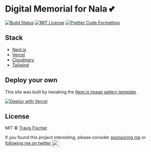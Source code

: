 # Digital Memorial for Nala 💕

[![Build Status](https://github.com/transitive-bullshit/nala/actions/workflows/test.yml/badge.svg)](https://github.com/transitive-bullshit/nala/actions/workflows/test.yml) [![MIT License](https://img.shields.io/badge/license-MIT-blue)](https://github.com/transitive-bullshit/nala/blob/main/license) [![Prettier Code Formatting](https://img.shields.io/badge/code_style-prettier-brightgreen.svg)](https://prettier.io)

## Stack

- [Next.js](https://nextjs.org)
- [Vercel](https://vercel.com)
- [Cloudinary](https://cloudinary.com)
- [Tailwind](https://tailwindcss.com)

## Deploy your own

This site was built by tweaking the [Next.js image gallery template](https://vercel.com/templates/next.js/image-gallery-starter).

[![Deploy with Vercel](https://vercel.com/button)](https://vercel.com/new/git/external?repository-url=https://github.com/vercel/next.js/tree/canary/examples/with-cloudinary&project-name=nextjs-image-gallery&repository-name=with-cloudinary&env=NEXT_PUBLIC_CLOUDINARY_CLOUD_NAME,CLOUDINARY_API_KEY,CLOUDINARY_API_SECRET,CLOUDINARY_FOLDER&envDescription=API%20Keys%20from%20Cloudinary%20needed%20to%20run%20this%20application.)

## License

MIT © [Travis Fischer](https://transitivebullsh.it)

If you found this project interesting, please consider [sponsoring me](https://github.com/sponsors/transitive-bullshit) or <a href="https://twitter.com/transitive_bs">following me on twitter <img src="https://storage.googleapis.com/saasify-assets/twitter-logo.svg" alt="twitter" height="24px" align="center"></a>

